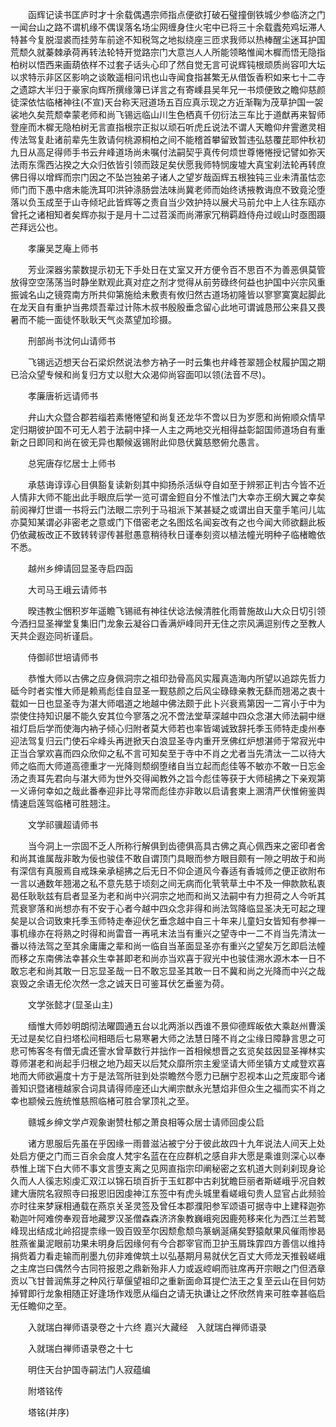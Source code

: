 <!-- { "loadSidebar": true } -->
　　函辉记读书匡庐时才十余载偶遇宗师指点便欲打破石璧撞倒铁城少参临济之门一闻台山之路不谓机缘不偶误落名场尘网缠身住火宅中已将三十余载蠹苑鸡坛滞人特甚今复脱湿裘而挂劳车前途不知税驾之地拟绕座三匝求我师以热棒醒尘迷耳护国荒颓久就蓁棘承荷再转法轮特开觉路宗门大意岂人人所能领略惟闻木樨而悟无隐指柏树以悟西来画葫依样不过套子话头心印了然自觉无言可说辉钝根顽质尚容叩大坛以求特示非区区影响之谈敢遥相问讯也山寺闻食指甚繁无从借饭香积如来七十二寺之遗踪大半归于豪家向辉所撰缘簿已详言之有寄嵊县吴年兄一书烦便致之瞻仰慈颜徒深依怙临楮神往(不宣)天台称天冠道场五百应真示现之方近渐鞠为茂草护国一袈裟地久矣荒颓幸蒙老师和尚飞锡远临山川生色栖真千仞衍法三车比于道猷再来智师登座而木樨无隐柏树无言直指根宗正拟以顽石听虎丘说法不谓人天瞻仰弁霅邀灵相传法驾复赴诸前辈先生敦请何桃源桐柏之间不能稽首攀留致暂违弘慈覆芘耶仲秋初九日从高足得师手书云弁峰道场尚未嘱付法嗣契乎真传何烦世尊惓惓授记譬如弥天法雨东霈西沾揆之大众归依皆引领而跂足矣伏愿我师特悯废墟大真宝刹法轮再转庶佛日得以增辉而宗门因之不坠岂独弟子诸人之望岁哉函辉五根独钝三业未清虽怙恋师门而下愚中痞未能洗耳叩洪钟涤肠尝法味尚冀老师而始终诱掖教诲庶不致竟沦堕落以负玉成至于山寺倾圮此皆辉等之责自当少效护持以展犬马前允中上人往东瓯亦曾托之诸相知者矣辉亦拟于是月十二过苕溪而尚滞家冗稍羁趋侍舟过岘山时亟图蹑芒拜远公也。

　　孝廉吴芝庵上师书

　　芳业深器劣蒙数提示初无下手处日在丈室又开方便令百不思百不为善恶俱莫管放得空空荡荡当时静坐默观此真对症之剂才觉得从前劳碌终何益也护国中兴宗风重振诚名山之镜霓南方所共仰第施给未敷责有攸归然古道场初隆皆以寥寥寞寞起脚此在龙天自有重护当弗烦吾辈过计陈木叔书殷殷垂念留心此地可谓诚恳邢公来县又畏暑而不能一面徒怀耿耿天气炎蒸望加珍摄。

　　刑部尚书沈何山请师书

　　飞锡远迈想天台石梁炽然说法参方衲子一时云集也弁峰苍翠翘企杖履护国之期已洽众望专候和尚复归方丈以慰大众渴仰尚容面叩以领(法音不尽)。

　　孝廉唐祈远请师书

　　弁山大众暨合郡若缁若素惓惓望和尚复还龙华不啻以日为岁愿和尚俯顺众情早定归期彼护国不可无人若于法嗣中择一人主之两地交光相得益彰韶国师道场自有重新之日即同和尚在彼无异也颙候返锡附此仰恳伏冀慈愍俯允愚言。

　　总宪唐存忆居士上师书

　　承慈诲谆谆心目俱豁复读新刻其中抑扬杀活纵夺自如至于辨邪正判古今皆不近人情非大师不能出此手眼庶后学一览可谓金鋀自分不惟法门大幸亦王纲大翼之幸矣前阅禅灯世谱一书将云门法眼二宗列于马祖派下某甚疑之或谓出自天童手笔问儿竑亦莫知某谓必非密老之意或门下借密老之名图炫名闻妄改有之也今闻大师欲翻此板仍依藏板改正不致转转谬传甚慰愚意稍待秋日谨奉刻资以植法幢光明种子临楮瞻依不悉。

　　越州乡绅请回显圣寺启四函

　　大司马王峨云请师书

　　暌违教尘悃积岁年遥瞻飞锡祗有神往伏谂法候清胜化雨普施故山大众日切引领今洒扫显圣禅堂复集旧门龙象云凝谷口香满炉峰同开无住之宗风满逗别传之至教人天共企遐迩同祈谨启。

　　侍御祁世培请师书

　　恭惟大师以古佛之应身佩洞宗之祖印劲骨高风实履真造海内所望以追踪先哲力砥今时者实惟大师是赖焉彪佳自显圣一觐慈颜之后风尘碌碌亲教无繇而翘渴之衷十载如一日也显圣寺为湛大师唱道之地越中佛法颇于此卜兴衰焉第因一二宵小于中为崇使住持知识屡不能久安其位今寥落之况不啻法堂草深越中四众念湛大师法嗣中继祖灯启后学而使海内衲子倾心归附者莫大师若也率皆竭诚致辞托季玉师特走虔州奉迎法驾复归云门使石伞峰头再迸掀天白浪显圣寺内重开烹佛红炉想湛师于常寂光中正当合掌欢喜而四众欣仰之私不言可知矣至于寺中不肖之尤者当先清汰一二以待大师之临而大师道高德重才一光降则颓纲堕绪自当立起而彪佳等不敏亦不敢一日忘金汤之责耳先君向与湛大师为世外交得闻教外之旨今彪佳等获于大师槌拂之下亲观第一义谛何幸如之哉此番奉迎非比寻常而彪佳亦非敢以启请套柬上溷清严伏惟俯鉴舆情速启莲驾临楮可胜翘注。

　　文学祁骥超请师书

　　当今洞上一宗固不乏人所称行解俱到齿德俱高具古佛之真心佩西来之密印者舍和尚其谁属哉非敢为佞也骏佳不敢自谓顶门具眼而参方眼目颇有一隙之明故于和尚有深信有真服焉自戒珠亲承槌拂之后无日不仰企道风今春适有香城师之便正欲附布一言以通数年翘渴之私不意先慈于顷刻之间无病而化茕茕草土中不及一伸款款私衷曷任耿耿兹有启者显圣为老和尚中兴洞宗之地而和尚又法嗣中有力担荷之人今听其荒衰寥落和尚想亦有不安于心者今越中四众念非得和尚法驾降临显圣决无可起之理矣是以合词致柬托季玉师特走奉迎伏乞垂念越中自三十年来儿童妇女皆知有参禅一事机缘亦在将熟之时得和尚雷音一再吼末法当有重兴之望寺中一二不肖当先清汰一番以待法驾之至其余庸庸之辈和尚一临自当革面显圣亦有重兴之望矣万乞即启法幢而移之东南佛法幸甚众生幸甚即老和尚亦当欢喜于寂光中也骏佳溯水源木本一日不敢忘老和尚其敢一日忘显圣哉一日不敢忘显圣其敢一日不冀和尚之光降而中兴之哉哀毁之余语无伦次然一念之诚天日可鉴耳伏乞垂鉴为荷。

　　文学张懿才(显圣山主)

　　缅惟大师妙明朗彻法曜圆通五台以北两浙以西谁不景仰德辉皈依大乘赵州曹溪无过是矣忆自扫塔松间相晤后七易寒暑大师之法慧日隆不肖之尘缘日障静言思之可悲可怖客冬有僧无虞还霅水曾草数行并拙作一首相候想晋之玄览矣兹因显圣禅林实尊师湛老和尚起手归根之地乃超天以后梵众靡所宗主爰坚请大师坐镇方丈咸登欢喜地而大师欲遍度十方于是法驾所驻到处崇瞻然今愿力已酬宁忍视本山之荒废耶今诸善知识暨诸檀越家合词具请得师座还山大阐宗猷永光慧焰非但众生之福而实不肖之幸也颛候云旌统惟慈照临楮可胜合掌顶礼之至。

　　赣城乡绅文学卢观象谢赞杜郁之萧良相等众居士请师回虔公启

　　诸方思服后先虽在乎因缘一雨普滋沾被宁分于彼此故四十九年说法人间天上处处启方便之门而三百余会度人梵宇名蓝在在应群机之感自非大愿是乘谁则深心以奉恭惟上瑞下白大师不事文言堕支离之见网直指宗印阐秘密之玄机道大则刹刹现身论久而人人徯志矧虔汇双江以锦石琐百折于玉虹郡中古刹犹瞻巨丽者斯嵯峨乎况自敕建大唐院名寂照寺曰报恩旧因虔神江东签中有虎头城里看嵯峨句贵人显官占此频验亦时往来梦寐相通载在燕京关圣灵签及曾任本郡濮阳参军颂语可据寺中上建释迦弥勒迦叶阿难傍奉观音地藏罗汉圣僧森森济济象教巍峨宛因鹿苑移来化为西江兰若鹫峰现出结成北岭招提柰缘一毁百毁至尔因颓愈颓鸟篆蜗涎痛矣野猿献果风催雨惨曷胜燕雀巢泥眼前功果未明身后因缘何有今合郡宰官而卫护玉屑珠霏四方善信以维持捐赀着力看走输而削墨九仞非难俾筑土以弘基期月易就伏乞百丈大师龙天推毂嵯峨之主席岂曰偶然今古同符报恩之鼎新殆非人力或返崆峒而驻席再开宗眼之门但洒章贡以飞甘普润焦芽之种风行草偃望祖印之重新面命耳提伫法王之复至云山在目何妨掉臂即行龙象相随正好逢场作戏愿从缁白之请无执谦让之怀欣然肯来可胜幸甚临启无任瞻仰之至。

　　入就瑞白禅师语录卷之十六终
嘉兴大藏经　入就瑞白禅师语录


　　入就瑞白禅师语录卷之十七

　　明住天台护国寺嗣法门人寂蕴编

　　附塔铭传

　　塔铭(并序)

